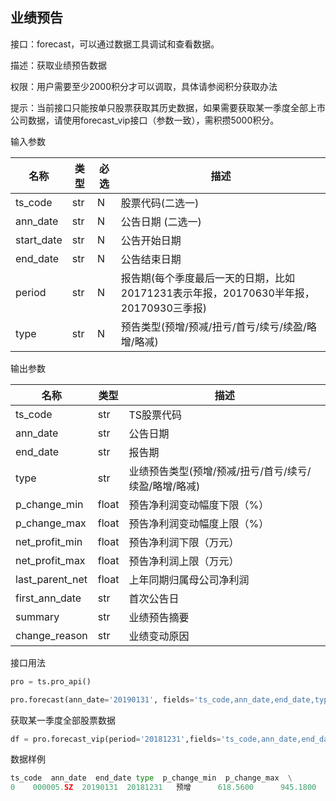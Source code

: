 ## 业绩预告

接口：forecast，可以通过数据工具调试和查看数据。

描述：获取业绩预告数据

权限：用户需要至少2000积分才可以调取，具体请参阅积分获取办法



提示：当前接口只能按单只股票获取其历史数据，如果需要获取某一季度全部上市公司数据，请使用forecast_vip接口（参数一致），需积攒5000积分。



输入参数

| 名称 | 类型 | 必选 | 描述 |
| --- | --- | --- | --- |
| ts_code | str | N | 股票代码(二选一) |
| ann_date | str | N | 公告日期 (二选一) |
| start_date | str | N | 公告开始日期 |
| end_date | str | N | 公告结束日期 |
| period | str | N | 报告期(每个季度最后一天的日期，比如20171231表示年报，20170630半年报，20170930三季报) |
| type | str | N | 预告类型(预增/预减/扭亏/首亏/续亏/续盈/略增/略减) |

输出参数

| 名称 | 类型 | 描述 |
| --- | --- | --- |
| ts_code | str | TS股票代码 |
| ann_date | str | 公告日期 |
| end_date | str | 报告期 |
| type | str | 业绩预告类型(预增/预减/扭亏/首亏/续亏/续盈/略增/略减) |
| p_change_min | float | 预告净利润变动幅度下限（%） |
| p_change_max | float | 预告净利润变动幅度上限（%） |
| net_profit_min | float | 预告净利润下限（万元） |
| net_profit_max | float | 预告净利润上限（万元） |
| last_parent_net | float | 上年同期归属母公司净利润 |
| first_ann_date | str | 首次公告日 |
| summary | str | 业绩预告摘要 |
| change_reason | str | 业绩变动原因 |

接口用法

```python
pro = ts.pro_api()

pro.forecast(ann_date='20190131', fields='ts_code,ann_date,end_date,type,p_change_min,p_change_max,net_profit_min')
```

获取某一季度全部股票数据

```python
df = pro.forecast_vip(period='20181231',fields='ts_code,ann_date,end_date,type,p_change_min,p_change_max,net_profit_min')
```

数据样例

```python
ts_code  ann_date  end_date type  p_change_min  p_change_max  \
0    000005.SZ  20190131  20181231   预增      618.5600      945.1800   
```